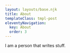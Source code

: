 ```yaml
---
layout: layouts/base.njk
title: About
templateClass: tmpl-post
eleventyNavigation:
  key: About
  order: 3
---
```


I am a person that writes stuff.
